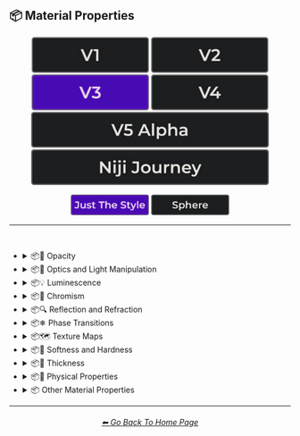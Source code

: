<h2>📦 Material Properties</h2>

<div align="center">

[<img src="/Images/Repo_Parts/Buttons/Version_Buttons/button_version_V1_inactive.webp?raw=true" alt="MidJourney V1" height="64" />](/Pages/MJ_V1/Style_Pages/Sphere/Material_Properties.md)
[<img src="/Images/Repo_Parts/Buttons/Version_Buttons/button_version_V2_inactive.webp?raw=true" alt="MidJourney V2" height="64" />](/Pages/MJ_V2/Style_Pages/Sphere/Material_Properties.md)
[<img src="/Images/Repo_Parts/Buttons/Version_Buttons/button_version_V3_active.webp?raw=true" alt="MidJourney V3" height="64" />](/Pages/MJ_V3/Style_Pages/Just_The_Style/Material_Properties.md)
[<img src="/Images/Repo_Parts/Buttons/Version_Buttons/button_version_V4_inactive.webp?raw=true" alt="MidJourney V4" height="64" />](/Pages/MJ_V4/Style_Pages/Just_The_Style/Material_Properties.md)
<br>
[<img src="/Images/Repo_Parts/Buttons/Version_Buttons/button_version_V5_Alpha_inactive_half.webp?raw=true" alt="MidJourney V5" height="64" />](/Pages/MJ_V5/Style_Pages/Just_The_Style/Material_Properties.md)
[<img src="/Images/Repo_Parts/Buttons/Version_Buttons/button_version_niji_inactive_half.webp?raw=true" alt="Niji Journey" height="64" />](/Pages/Niji_Journey/Style_Pages/Material_Properties.md)

[<img src="/Images/Repo_Parts/Buttons/Image_Type_Buttons/button_just_the_style_active.webp?raw=true" alt="Just The Style" width="140.5" />](/Pages/MJ_V3/Style_Pages/Just_The_Style/Material_Properties.md)
[<img src="/Images/Repo_Parts/Buttons/Image_Type_Buttons/button_sphere_inactive.webp?raw=true" alt="Sphere" width="140.5" />](/Pages/MJ_V3/Style_Pages/Sphere/Material_Properties.md)

</div>

<hr>
<br>


- <details><summary>📦🧫 Opacity</summary><p><div align="center">

	| Opacity |
	| :-: |
	| <img src="/Images/MJ_V3/MidJourney_Styles/Wave_13/Opacity.webp?raw=true" width="256" /> |
	
	<br>

	| Transparent | Translucent | Opaque |
	| :-: | :-: | :-: |
	| <img src="/Images/MJ_V3/MidJourney_Styles/Transparent.webp?raw=true" width="256" /> | <img src="/Images/MJ_V3/MidJourney_Styles/Translucent.webp?raw=true" width="256" /> | <img src="/Images/MJ_V3/MidJourney_Styles/Opaque.webp?raw=true" width="256" /> | 

	</div></p></details>


- <details><summary>📦🏮 Optics and Light Manipulation</summary><p><div align="center">

	| Optics | Materiality |
	| :-: | :-: |
	| <img src="/Images/MJ_V3/MidJourney_Styles/Optics.webp?raw=true" width="256" /> | <img src="/Images/MJ_V3/MidJourney_Styles/Materiality.webp?raw=true" width="256" /> |
	
	<br>

	| Scattering | Subsurface-Scattering |
	| :-: | :-: |
	| <img src="/Images/MJ_V3/MidJourney_Styles/Scattering.webp?raw=true" width="256" /> | <img src="/Images/MJ_V3/MidJourney_Styles/Wave_10/Subsurface-Scattering.webp?raw=true" width="256" /> |

	<br>
	
	| Ambient Occlusion | Opalescent |
	| :-: | :-: |
	| <img src="/Images/MJ_V3/MidJourney_Styles/Ambient_Occlusion.webp?raw=true" width="256" /> | <img src="/Images/MJ_V3/MidJourney_Styles/Opalescent.webp?raw=true" width="256" /> |

	
	<br>
	
	| Polarization | Polarized |
	| :-: | :-: |
	| <img src="/Images/MJ_V3/MidJourney_Styles/Wave_11/Polarization.webp?raw=true" width="256" /> | <img src="/Images/MJ_V3/MidJourney_Styles/Wave_11/Polarized.webp?raw=true" width="256" /> |
	
	<br>
	
	| Solarization | Solarized |
	| :-: | :-: |
	| <img src="/Images/MJ_V3/MidJourney_Styles/Wave_11/Solarization.webp?raw=true" width="256" /> | <img src="/Images/MJ_V3/MidJourney_Styles/Wave_11/Solarized.webp?raw=true" width="256" /> |

	<br>

	| Iridescent | Dispersion |
	| :-: | :-: |
	| <img src="/Images/MJ_V3/MidJourney_Styles/Iridescent.webp?raw=true" width="256" /> | <img src="/Images/MJ_V3/MidJourney_Styles/Dispersion.webp?raw=true" width="256" /> | 
	
	<br>
	
	| Chromatic | Prismatic |
	| :-: | :-: |
	| <img src="/Images/MJ_V3/MidJourney_Styles/Chromatic.webp?raw=true" width="256" /> | <img src="/Images/MJ_V3/MidJourney_Styles/Prismatic.webp?raw=true" width="256" /> |

	<br>

	| Glitter | Sparkly | Sparkles |
	| :-: | :-: | :-: |
	| <img src="/Images/MJ_V3/MidJourney_Styles/Glitter.webp?raw=true" width="256" /> | <img src="/Images/MJ_V3/MidJourney_Styles/Sparkly.webp?raw=true" width="256" /> | <img src="/Images/MJ_V3/MidJourney_Styles/Wave_14/Sparkles.webp?raw=true" width="256" /> |

	<br>
	
	| Scintillating |
	| :-: |
	| <img src="/Images/MJ_V3/MidJourney_Styles/Scintillating.webp?raw=true" width="256" /> |

	</div></p></details>


- <details><summary>📦💡 Luminescence</summary><p><div align="center">

	| Glowing | Glowing Neon | Glow-In-The-Dark |
	| :-: | :-: | :-: |
	| <img src="/Images/MJ_V3/MidJourney_Styles/Glowing.webp?raw=true" width="256" /> | <img src="/Images/MJ_V3/MidJourney_Styles/Wave_14/Glowing_Neon.webp?raw=true" width="256" /> | <img src="/Images/MJ_V3/MidJourney_Styles/Glow-In-The-Dark.webp?raw=true" width="256" /> |

	<br>

	| Radiant | Cherenkov Radiation |
	| :-: | :-: |
	| <img src="/Images/MJ_V3/MidJourney_Styles/Wave_11/Radiant.webp?raw=true" width="256" /> | <img src="/Images/MJ_V3/MidJourney_Styles/Cherenkov_Radiation.webp?raw=true" width="256" /> |

	<br>
	
	| Luminescence |
	| :-: |
	| <img src="/Images/MJ_V3/MidJourney_Styles/Wave_13/Luminescence.webp?raw=true" width="256" /> |

	<br>
	
	| Bioluminescence | Photoluminescence | Chemiluminescence |
	| :-: | :-: | :-: |
	| <img src="/Images/MJ_V3/MidJourney_Styles/Bioluminescence.webp?raw=true" width="256" /> | <img src="/Images/MJ_V3/MidJourney_Styles/Photoluminescence.webp?raw=true" width="256" /> | <img src="/Images/MJ_V3/MidJourney_Styles/Chemiluminescence.webp?raw=true" width="256" /> |
	
	<br>
	
	| Cathodoluminescence | Electroluminescence | Radioluminescence |
	| :-: | :-: | :-: |
	| <img src="/Images/MJ_V3/MidJourney_Styles/Cathodoluminescence.webp?raw=true" width="256" /> | <img src="/Images/MJ_V3/MidJourney_Styles/Electroluminescence.webp?raw=true" width="256" /> | <img src="/Images/MJ_V3/MidJourney_Styles/Radioluminescence.webp?raw=true" width="256" /> |
	
	<br>
	
	| Fluorescence | Phosphorescence | Thermoluminescence |
	| :-: | :-: | :-: |
	| <img src="/Images/MJ_V3/MidJourney_Styles/Fluorescence.webp?raw=true" width="256" /> | <img src="/Images/MJ_V3/MidJourney_Styles/Phosphorescence.webp?raw=true" width="256" /> | <img src="/Images/MJ_V3/MidJourney_Styles/Thermoluminescence.webp?raw=true" width="256" /> |

	<br>
	
	| Electrochemiluminescence | Crystalloluminescence | Piezoluminescence |
	| :-: | :-: | :-: |
	| <img src="/Images/MJ_V3/MidJourney_Styles/Electrochemiluminescence.webp?raw=true" width="256" /> | <img src="/Images/MJ_V3/MidJourney_Styles/Crystalloluminescence.webp?raw=true" width="256" /> | <img src="/Images/MJ_V3/MidJourney_Styles/Piezoluminescence.webp?raw=true" width="256" /> |

	<br>
	
	| Triboluminescence | Mechanoluminescence | Lyoluminescence |
	| :-: | :-: | :-: |
	| <img src="/Images/MJ_V3/MidJourney_Styles/Triboluminescence.webp?raw=true" width="256" /> | <img src="/Images/MJ_V3/MidJourney_Styles/Mechanoluminescence.webp?raw=true" width="256" /> | <img src="/Images/MJ_V3/MidJourney_Styles/Lyoluminescence.webp?raw=true" width="256" /> |
	
	<br>
	
	| Candoluminescence | Fractoluminescence | Sonoluminescence |
	| :-: | :-: | :-: |
	| <img src="/Images/MJ_V3/MidJourney_Styles/Candoluminescence.webp?raw=true" width="256" /> | <img src="/Images/MJ_V3/MidJourney_Styles/Fractoluminescence.webp?raw=true" width="256" /> | <img src="/Images/MJ_V3/MidJourney_Styles/Sonoluminescence.webp?raw=true" width="256" /> |
	
	<br>
	
	| Translucidluminescence |
	| :-: |
	| <img src="/Images/MJ_V3/MidJourney_Styles/Translucidluminescence.webp?raw=true" width="256" /> |

	</div></p></details>


- <details><summary>📦🌈 Chromism</summary><p><div align="center">

	| Chromism | Piezochromism | Tribochromism |
	| :-: | :-: | :-: |
	| <img src="/Images/MJ_V3/MidJourney_Styles/Wave_11/Chromism.webp?raw=true" width="256" /> | <img src="/Images/MJ_V3/MidJourney_Styles/Wave_11/Piezochromism.webp?raw=true" width="256" /> | <img src="/Images/MJ_V3/MidJourney_Styles/Wave_11/Tribochromism.webp?raw=true" width="256" /> |
	
	<br>
	
	| Metallochromism | Ionochromism | Goniochromism |
	| :-: | :-: | :-: |
	| <img src="/Images/MJ_V3/MidJourney_Styles/Wave_11/Metallochromism.webp?raw=true" width="256" /> | <img src="/Images/MJ_V3/MidJourney_Styles/Wave_11/Ionochromism.webp?raw=true" width="256" /> | <img src="/Images/MJ_V3/MidJourney_Styles/Wave_11/Goniochromism.webp?raw=true" width="256" /> |
	
	<br>
	
	| Hydrochromism | Cryochromism |
	| :-: | :-: |
	| <img src="/Images/MJ_V3/MidJourney_Styles/Wave_11/Hydrochromism.webp?raw=true" width="256" /> | <img src="/Images/MJ_V3/MidJourney_Styles/Wave_11/Cryochromism.webp?raw=true" width="256" /> |
	
	<br>
	
	| Radiochromism | Concentratochromism | Vapochromism |
	| :-: | :-: | :-: |
	| <img src="/Images/MJ_V3/MidJourney_Styles/Wave_11/Radiochromism.webp?raw=true" width="256" /> | <img src="/Images/MJ_V3/MidJourney_Styles/Wave_11/Concentratochromism.webp?raw=true" width="256" /> | <img src="/Images/MJ_V3/MidJourney_Styles/Wave_11/Vapochromism.webp?raw=true" width="256" /> |
	
	<br>
	
	| Solvatochromism | Solvatophotochromism |
	| :-: | :-: |
	| <img src="/Images/MJ_V3/MidJourney_Styles/Wave_11/Solvatochromism.webp?raw=true" width="256" /> | <img src="/Images/MJ_V3/MidJourney_Styles/Wave_11/Solvatophotochromism.webp?raw=true" width="256" /> |
	
	<br>
	
	| Thermochromism | Thermosolvatochromism | Thermochromatic |
	| :-: | :-: | :-: |
	| <img src="/Images/MJ_V3/MidJourney_Styles/Wave_11/Thermochromism.webp?raw=true" width="256" /> | <img src="/Images/MJ_V3/MidJourney_Styles/Wave_11/Thermosolvatochromism.webp?raw=true" width="256" /> | <img src="/Images/MJ_V3/MidJourney_Styles/Wave_11/Thermochromatic.webp?raw=true" width="256" /> |
	
	<br>
	
	| Photochromism | Photovoltachromism | Photoelectrochromism |
	| :-: | :-: | :-: |
	| <img src="/Images/MJ_V3/MidJourney_Styles/Wave_11/Photochromism.webp?raw=true" width="256" /> | <img src="/Images/MJ_V3/MidJourney_Styles/Wave_11/Photovoltachromism.webp?raw=true" width="256" /> | <img src="/Images/MJ_V3/MidJourney_Styles/Wave_11/Photoelectrochromism.webp?raw=true" width="256" /> |
	
	<br>
	
	| Halochromism | Halosolvatochromism |
	| :-: | :-: |
	| <img src="/Images/MJ_V3/MidJourney_Styles/Wave_11/Halochromism.webp?raw=true" width="256" /> | <img src="/Images/MJ_V3/MidJourney_Styles/Wave_11/Halosolvatochromism.webp?raw=true" width="256" /> |
	
	<br>
	
	| Cathodochromism | Amorphochromism | Sorptiochromism |
	| :-: | :-: | :-: |
	| <img src="/Images/MJ_V3/MidJourney_Styles/Wave_11/Cathodochromism.webp?raw=true" width="256" /> | <img src="/Images/MJ_V3/MidJourney_Styles/Wave_11/Amorphochromism.webp?raw=true" width="256" /> | <img src="/Images/MJ_V3/MidJourney_Styles/Wave_11/Sorptiochromism.webp?raw=true" width="256" /> |
	
	<br>
	
	| Electrochromism | Electromechanochromism |
	| :-: | :-: |
	| <img src="/Images/MJ_V3/MidJourney_Styles/Wave_11/Electrochromism.webp?raw=true" width="256" /> | <img src="/Images/MJ_V3/MidJourney_Styles/Wave_11/Electromechanochromism.webp?raw=true" width="256" /> |
	
	<br>
	
	| Magnetochromism | Mechanochromism |
	| :-: | :-: |
	| <img src="/Images/MJ_V3/MidJourney_Styles/Wave_11/Magnetochromism.webp?raw=true" width="256" /> | <img src="/Images/MJ_V3/MidJourney_Styles/Wave_11/Mechanochromism.webp?raw=true" width="256" /> |
	
	<br>
	
	| Biochromism | Bioelectrochromism |
	| :-: | :-: |
	| <img src="/Images/MJ_V3/MidJourney_Styles/Wave_11/Biochromism.webp?raw=true" width="256" /> | <img src="/Images/MJ_V3/MidJourney_Styles/Wave_11/Bioelectrochromism.webp?raw=true" width="256" /> |
	
	<br>
	
	| Chronochromism | Crystallochromism |
	| :-: | :-: |
	| <img src="/Images/MJ_V3/MidJourney_Styles/Wave_11/Chronochromism.webp?raw=true" width="256" /> | <img src="/Images/MJ_V3/MidJourney_Styles/Wave_11/Crystallochromism.webp?raw=true" width="256" /> |
	
	<br>
	
	| Rigidichromism | Aggregachromism |
	| :-: | :-: |
	| <img src="/Images/MJ_V3/MidJourney_Styles/Wave_11/Rigidichromism.webp?raw=true" width="256" /> | <img src="/Images/MJ_V3/MidJourney_Styles/Wave_11/Aggregachromism.webp?raw=true" width="256" /> |

	</div></p></details>


- <details><summary>📦🔍 Reflection and Refraction</summary><p><div align="center">

	| Rough | Matte |
	| :-: | :-: |
	| <img src="/Images/MJ_V3/MidJourney_Styles/Rough.webp?raw=true" width="256" /> | <img src="/Images/MJ_V3/MidJourney_Styles/Matte.webp?raw=true" width="256" /> |
	
	<br>
	
	| Glossy | Shiny | Polished |
	| :-: | :-: | :-: |
	| <img src="/Images/MJ_V3/MidJourney_Styles/Glossy.webp?raw=true" width="256" /> | <img src="/Images/MJ_V3/MidJourney_Styles/Shiny.webp?raw=true" width="256" /> | <img src="/Images/MJ_V3/MidJourney_Styles/Polished.webp?raw=true" width="256" /> |
	
	<br>
	
	| Reflection | Reflective | Retroreflective |
	| :-: | :-: | :-: |
	| <img src="/Images/MJ_V3/MidJourney_Styles/Wave_13/Reflection.webp?raw=true" width="256" /> | <img src="/Images/MJ_V3/MidJourney_Styles/Reflective.webp?raw=true" width="256" /> | <img src="/Images/MJ_V3/MidJourney_Styles/Wave_11/Retroreflective.webp?raw=true" width="256" /> |
		
	<br>

	| Refraction | Refractive | Caustics |
	| :-: | :-: | :-: |
	| <img src="/Images/MJ_V3/MidJourney_Styles/Wave_13/Refraction.webp?raw=true" width="256" /> | <img src="/Images/MJ_V3/MidJourney_Styles/Refractive.webp?raw=true" width="256" /> | <img src="/Images/MJ_V3/MidJourney_Styles/Caustics.webp?raw=true" width="256" /> |

	<br>
	
	| Glare |
	| :-: |
	| <img src="/Images/MJ_V3/MidJourney_Styles/Wave_14/Glare.webp?raw=true" width="256" /> |

	<br>
	
	| Specular Highlights |
	| :-: |
	| <img src="/Images/MJ_V3/MidJourney_Styles/Specular_Highlights.webp?raw=true" width="256" /> |

	<br>
	
	| Shimmer | Shimmering | Glimmering |
	| :-: | :-: | :-: |
	| <img src="/Images/MJ_V3/MidJourney_Styles/Shimmer.webp?raw=true" width="256" /> | <img src="/Images/MJ_V3/MidJourney_Styles/Shimmering.webp?raw=true" width="256" /> | <img src="/Images/MJ_V3/MidJourney_Styles/Wave_13/Glimmering.webp?raw=true" width="256" /> |

	</div></p></details>


- <details><summary>📦❄ Phase Transitions</summary><p><div align="center">

	| Melting | Freezing |
	| :-: | :-: |
	| <img src="/Images/MJ_V3/MidJourney_Styles/Wave_13/Melting.webp?raw=true" width="256" /> | <img src="/Images/MJ_V3/MidJourney_Styles/Wave_13/Freezing.webp?raw=true" width="256" /> |

	<br>

	| Vaporization | Condensation |
	| :-: | :-: |
	| <img src="/Images/MJ_V3/MidJourney_Styles/Wave_13/Vaporization.webp?raw=true" width="256" /> | <img src="/Images/MJ_V3/MidJourney_Styles/Wave_13/Condensation.webp?raw=true" width="256" /> |

	<br>

	| Sublimation | Deposition |
	| :-: | :-: |
	| <img src="/Images/MJ_V3/MidJourney_Styles/Wave_13/Sublimation.webp?raw=true" width="256" /> | <img src="/Images/MJ_V3/MidJourney_Styles/Wave_13/Deposition.webp?raw=true" width="256" /> |

	<br>

	| Ionization | Deionization |
	| :-: | :-: |
	| <img src="/Images/MJ_V3/MidJourney_Styles/Wave_13/Ionization.webp?raw=true" width="256" /> | <img src="/Images/MJ_V3/MidJourney_Styles/Wave_13/Deionization.webp?raw=true" width="256" /> |

	</div></p></details>


- <details><summary>📦🗺 Texture Maps</summary><p><div align="center">

	| Bump Map | Bump Mapped | Bump Mapping |
	| :-: | :-: | :-: |
	| <img src="/Images/MJ_V3/MidJourney_Styles/Bump_Map.webp?raw=true" width="256" /> | <img src="/Images/MJ_V3/MidJourney_Styles/Bump_Mapped.webp?raw=true" width="256" /> | <img src="/Images/MJ_V3/MidJourney_Styles/Bump_Mapping.webp?raw=true" width="256" /> |
	
	<br>
	
	| Normal Map | Depth Map | Displacement Map |
	| :-: | :-: | :-: |
	| <img src="/Images/MJ_V3/MidJourney_Styles/Normal_Map.webp?raw=true" width="256" /> | <img src="/Images/MJ_V3/MidJourney_Styles/Depth_Map.webp?raw=true" width="256" /> | <img src="/Images/MJ_V3/MidJourney_Styles/Wave_11/Displacement_Map.webp?raw=true" width="256" /> |

	</div></p></details>


- <details><summary>📦🧊 Softness and Hardness</summary><p><div align="center">

	| Soft | Hard |
	| :-: | :-: |
	| <img src="/Images/MJ_V3/MidJourney_Styles/Wave_13/Soft.webp?raw=true" width="256" /> | <img src="/Images/MJ_V3/MidJourney_Styles/Wave_13/Hard.webp?raw=true" width="256" /> |

	<br>

	| Soft Body | Squishy |
	| :-: | :-: |
	| <img src="/Images/MJ_V3/MidJourney_Styles/Soft_Body.webp?raw=true" width="256" /> | <img src="/Images/MJ_V3/MidJourney_Styles/Squishy.webp?raw=true" width="256" /> |

	<br>

	| Solid |
	| :-: |
	| <img src="/Images/MJ_V3/MidJourney_Styles/Wave_13/Solid.webp?raw=true" width="256" /> |

	</div></p></details>


- <details><summary>📦🥞 Thickness</summary><p><div align="center">

	| Thin | Thick |
	| :-: | :-: |
	| <img src="/Images/MJ_V3/MidJourney_Styles/Thin.webp?raw=true" width="256" /> | <img src="/Images/MJ_V3/MidJourney_Styles/Thick.webp?raw=true" width="256" /> |

	</div></p></details>


- <details><summary>📦🧽 Physical Properties</summary><p><div align="center">

	| Blobby | Blobs |
	| :-: | :-: |
	| <img src="/Images/MJ_V3/MidJourney_Styles/Blobby.webp?raw=true" width="256" /> | <img src="/Images/MJ_V3/MidJourney_Styles/Blobs.webp?raw=true" width="256" /> |

	<br>
	
	| Cracks | Cracked |
	| :-: | :-: |
	| <img src="/Images/MJ_V3/MidJourney_Styles/Cracks.webp?raw=true" width="256" /> | <img src="/Images/MJ_V3/MidJourney_Styles/Cracked.webp?raw=true" width="256" /> |
	
	<br>
	
	| Corroded |
	| :-: |
	| <img src="/Images/MJ_V3/MidJourney_Styles/Corroded.webp?raw=true" width="256" /> |

	<br>
	
	| Dirty | With Imperfections |
	| :-: | :-: |
	| <img src="/Images/MJ_V3/MidJourney_Styles/Dirty.webp?raw=true" width="256" /> | <img src="/Images/MJ_V3/MidJourney_Styles/With_Imperfections.webp?raw=true" width="256" /> |

	<br>

	| Carbonated | Effervescent |
	| :-: | :-: |
	| <img src="/Images/MJ_V3/MidJourney_Styles/Carbonated.webp?raw=true" width="256" /> | <img src="/Images/MJ_V3/MidJourney_Styles/Effervescent.webp?raw=true" width="256" /> |
	
	<br>
	
	| Icy | Charred |
	| :-: | :-: |
	| <img src="/Images/MJ_V3/MidJourney_Styles/Icy.webp?raw=true" width="256" /> | <img src="/Images/MJ_V3/MidJourney_Styles/Charred.webp?raw=true" width="256" /> |
	
	<br>
	
	| Corrugated | Perforated |
	| :-: | :-: |
	| <img src="/Images/MJ_V3/MidJourney_Styles/Corrugated.webp?raw=true" width="256" /> | <img src="/Images/MJ_V3/MidJourney_Styles/Perforated.webp?raw=true" width="256" /> |
	
	<br>
	
	| Hydrophobic |
	| :-: |
	| <img src="/Images/MJ_V3/MidJourney_Styles/Wave_11/Hydrophobic.webp?raw=true" width="256" /> |

	<br>
	
	| Flowing |
	| :-: |
	| <img src="/Images/MJ_V3/MidJourney_Styles/Flowing.webp?raw=true" width="256" /> |

	</div></p></details>


- <details><summary>📦 Other Material Properties</summary><p><div align="center">

	| Anisotropy |
	| :-: |
	| <img src="/Images/MJ_V3/MidJourney_Styles/Anisotropy.webp?raw=true" width="256" /> |

	</div></p></details>

<hr><!--------------->
<div align="center">
<h6><a href="/README.md">⬅ Go Back To Home Page</a></h6>
</div>